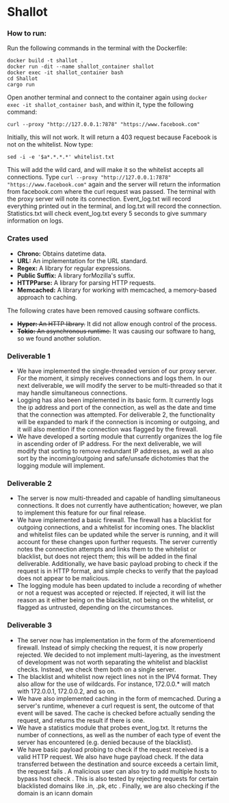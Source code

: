 # Shallot

### How to run:
Run the following commands in the terminal with the Dockerfile:

```
docker build -t shallot .
docker run -dit --name shallot_container shallot
docker exec -it shallot_container bash
cd Shallot
cargo run
```

Open another terminal and connect to the container again using `docker exec -it shallot_container bash`, and within it, type the following command:

```
curl --proxy "http://127.0.0.1:7878" "https://www.facebook.com"
```

Initially, this will not work. It will return a 403 request because Facebook is not on the whitelist. Now type:

```
sed -i -e '$a*.*.*.*' whitelist.txt
```

This will add the wild card, and will make it so the whitelist accepts all connections. Type `curl --proxy "http://127.0.0.1:7878" "https://www.facebook.com"` again and the server will return the information from facebook.com where the curl request was passed. The terminal with the proxy server will note its connection. Event_log.txt will record everything printed out in the terminal, and log.txt will record the connection. Statistics.txt will check event_log.txt every 5 seconds to give summary information on logs.

### Crates used
* **Chrono:** Obtains datetime data.
* **URL:** An implementation for the URL standard.
* **Regex:** A library for regular expressions.
* **Public Suffix:** A library forMozilla's suffix.
* **HTTPParse:** A library for parsing HTTP requests.
* **Memcached:** A library for working with memcached, a memory-based approach to caching.

The following crates have been removed causing software conflicts.

* ~~**Hyper:** An HTTP library.~~ It did not allow enough control of the process.
* ~~**Tokio:** An asynchronous runtime.~~ It was causing our software to hang, so we found another solution.

### Deliverable 1

* We have implemented the single-threaded version of our proxy server. For the moment, it simply receives connections and logs them. In our next deliverable, we will modify the server to be multi-threaded so that it may handle simultaneous connections.
* Logging has also been implemented in its basic form. It currently logs the ip address and port of the connection, as well as the date and time that the connection was attempted. For deliverable 2, the functionality will be expanded to mark if the connection is incoming or outgoing, and it will also mention if the connection was flagged by the firewall. 
* We have developed a sorting module that currently organizes the log file in ascending order of IP address. For the next deliverable, we will modify that sorting to remove redundant IP addresses, as well as also sort by the incoming/outgoing and safe/unsafe dichotomies that the logging module will implement.

### Deliverable 2

* The server is now multi-threaded and capable of handling simultaneous connections. It does not currently have authentication; however, we plan to implement this feature for our final release.
* We have implemented a basic firewall. The firewall has a blacklist for outgoing connections, and a whitelist for incoming ones. The blacklist and whitelist files can be updated while the server is running, and it will account for these changes upon further requests. The server currently notes the connection attempts and links them to the whitelist or blacklist, but does not reject them; this will be added in the final deliverable. Additionally, we have basic payload probing to check if the request is in HTTP format, and simple checks to verify that the payload does not appear to be malicious.
* The logging module has been updated to include a recording of whether or not a request was accepted or rejected. If rejected, it will list the reason as it either being on the blacklist, not being on the whitelist, or flagged as untrusted, depending on the circumstances.

### Deliverable 3

* The server now has implementation in the form of the aforementioend firewall. Instead of simply checking the request, it is now properly rejected. We decided to not implement multi-layering, as the investment of development was not worth separating the whitelist and blacklist checks. Instead, we check them both on a single server.
* The blacklist and whitelist now reject lines not in the IPV4 format. They also allow for the use of wildcards. For instance, 172.0.0.* will match with 172.0.0.1, 172.0.0.2, and so on.
* We have also implemented caching in the form of memcached. During a server's runtime, whenever a curl request is sent, the outcome of that event will be saved. The cache is checked before actually sending the request, and returns the result if there is one.
* We have a statistics module that probes event_log.txt. It returns the number of connections, as well as the number of each type of event the server has encountered (e.g. denied because of the blacklist).
* We have basic payload probing to check if the request received is a valid HTTP request. We also have huge payload check. If the data transferred between the destination and source exceeds a certain limit, the request fails .
 A malicious user can also try to add multiple hosts to bypass host check . This is also tested by rejecting requests for certain blacklisted domains like .in, .pk, etc . Finally, we are also checking if the domain is an icann domain
